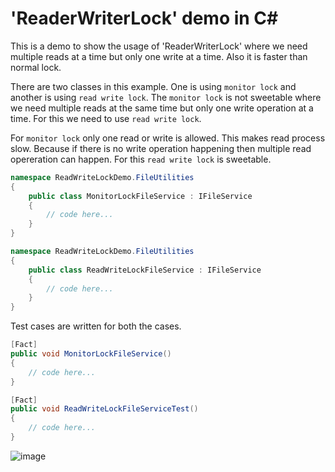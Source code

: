 # 'ReaderWriterLock' demo in C#

This is a demo to show the usage of 'ReaderWriterLock' where we need multiple 
reads at a time but only one write at a time. Also it is faster than normal lock.

There are two classes in this example. One is using `monitor lock` and another is
using `read write lock`. The `monitor lock` is not sweetable where we need multiple
reads at the same time but only one write operation at a time. For this we need to
use `read write lock`.

For `monitor lock` only one read or write is allowed. This makes read process slow.
Because if there is no write operation happening then multiple read opereration
can happen. For this `read write lock` is sweetable.

```c#
namespace ReadWriteLockDemo.FileUtilities
{
    public class MonitorLockFileService : IFileService
    {
        // code here...
    }
}
```

```c#
namespace ReadWriteLockDemo.FileUtilities
{
    public class ReadWriteLockFileService : IFileService
    {
        // code here...
    }
}
```

Test cases are written for both the cases.

```c#
[Fact]
public void MonitorLockFileService()
{
    // code here...
}

[Fact]
public void ReadWriteLockFileServiceTest()
{
    // code here...
}
```

![image](https://user-images.githubusercontent.com/3396447/155468257-1fa577db-15a4-41c8-8527-0ef25d915384.png)

